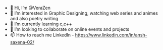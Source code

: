 - 👋 Hi, I’m @VeraZen
- 👀 I’m interested in Graphic Designing, watching web series and animes and also poetry writing
- 🌱 I’m currently learning c,c++
- 💞️ I’m looking to collaborate on online events and projects
- 📫 How to reach me LinkedIn - https://www.linkedin.com/in/ansh-saxena-02/

<!---
Veragen/Veragen is a ✨ special ✨ repository because its `README.md` (this file) appears on your GitHub profile.
You can click the Preview link to take a look at your changes.
--->
